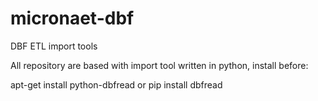 # micronaet-dbf
DBF ETL import tools

All repository are based with import tool written in python, install before:

apt-get install python-dbfread
or
pip install dbfread
